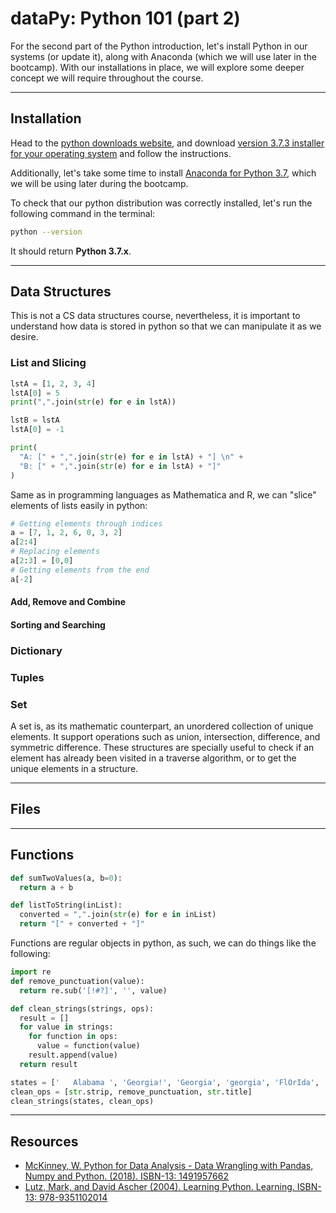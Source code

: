 # dataPy: Python 101 (part 2)

For the second part of the Python introduction, let's install Python in our systems (or update it), along with Anaconda (which we will use later in the bootcamp). With our installations in place, we will explore some deeper concept we will require throughout the course.

<hr>

##  Installation

Head to the [python downloads website](https://www.python.org/downloads/), and download [version 3.7.3 installer for your operating system](https://www.python.org/downloads/release/python-373/) and follow the instructions.

Additionally, let's take some time to install [Anaconda for Python 3.7](https://www.anaconda.com/distribution/), which we will be using later during the bootcamp.

To check that our python distribution was correctly installed, let's run the following command in the terminal:

```bash
python --version
```

It should return **Python 3.7.x**.

<hr>

##  Data Structures

This is not a CS data structures course, nevertheless, it is important to understand how data is stored in python so that we can manipulate it as we desire.

### List and Slicing

```python
lstA = [1, 2, 3, 4]
lstA[0] = 5
print(",".join(str(e) for e in lstA))
```

```python
lstB = lstA
lstA[0] = -1

print(
  "A: [" + ",".join(str(e) for e in lstA) + "] \n" +
  "B: [" + ",".join(str(e) for e in lstA) + "]"
)
```

Same as in programming languages as Mathematica and R, we can "slice" elements of lists easily in python:

```python
# Getting elements through indices
a = [7, 1, 2, 6, 0, 3, 2]
a[2:4]
# Replacing elements
a[2:3] = [0,0]
# Getting elements from the end
a[-2]
```

####  Add, Remove and Combine

####  Sorting and Searching

### Dictionary

### Tuples

### Set

A set is, as its mathematic counterpart, an unordered collection of unique elements. It support operations such as union, intersection, difference, and symmetric difference. These structures are specially useful to check if an element has already been visited in a traverse algorithm, or to get the unique elements in a structure.

<hr>

## Files


<hr>

## Functions

```python
def sumTwoValues(a, b=0):
  return a + b
```

```python
def listToString(inList):
  converted = ",".join(str(e) for e in inList)
  return "[" + converted + "]"
```

Functions are regular objects in python, as such, we can do things like the following:

```python
import re
def remove_punctuation(value):
  return re.sub('[!#?]', '', value)

def clean_strings(strings, ops):
  result = []
  for value in strings:
    for function in ops:
      value = function(value)
    result.append(value)
  return result

states = ['   Alabama ', 'Georgia!', 'Georgia', 'georgia', 'FlOrIda', 'south   carolina##', 'West virginia?']
clean_ops = [str.strip, remove_punctuation, str.title]
clean_strings(states, clean_ops)
```

<hr>

##  Resources

* [McKinney, W. Python for Data Analysis - Data Wrangling with Pandas, Numpy and Python. (2018). ISBN-13: 1491957662](https://www.amazon.com/Python-Data-Analysis-Wrangling-IPython/dp/1491957662/ref=asc_df_1491957662/?tag=hyprod-20&linkCode=df0&hvadid=312140868236&hvpos=1o1&hvnetw=g&hvrand=6431209822672155744&hvpone=&hvptwo=&hvqmt=&hvdev=c&hvdvcmdl=&hvlocint=&hvlocphy=9032076&hvtargid=pla-396828636441&psc=1)
* [Lutz, Mark, and David Ascher (2004). Learning Python. Learning. ISBN-13: 978-9351102014](http://books.google.com/books?hl=en&amp;lr=&amp;id=ftA0yk1Z92wC&amp;oi=fnd&amp;pg=PT16&amp;dq=Learning+Python&amp;ots=FzKMS8tOZC&amp;sig=2ZEqAODN6tUtsrczbwbqKeTSp60)
